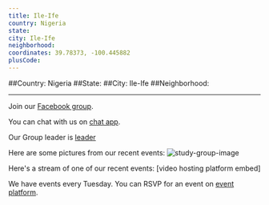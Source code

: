 ```yaml
---
title: Ile-Ife
country: Nigeria
state: 
city: Ile-Ife
neighborhood: 
coordinates: 39.78373, -100.445882
plusCode:
---
```


##Country: Nigeria
##State: 
##City: Ile-Ife
##Neighborhood: 
*****
Join our [Facebook group](https://www.facebook.com/groups/free.code.camp.ileife).

You can chat with us on [chat app]().

Our Group leader is [leader]()

Here are some pictures from our recent events:
![study-group-image]()

Here's a stream of one of our recent events:
[video hosting platform embed]

We have events every Tuesday. You can RSVP for an event on [event platform]().
